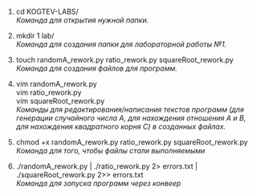 1) cd KOGTEV-LABS/ <br>
<i>Команда для открытия нужной папки.</i>

2) mkdir 1 lab/ <br>
<i>Команда для создания папки для лабораторной работы №1.</i>

3) touch randomA_rework.py ratio_rework.py squareRoot_rework.py <br>
<i>Команда для создания файлов для программ.</i>

4) vim randomA_rework.py <br>
vim ratio_rework.py <br>
vim squareRoot_rework.py <br>
<i>Команды для редактирования/написания текстов программ (для генерации случайного числа A, для нахождения отношения A и B, для нахождения квадратного корня C) в созданных файлах.</i>

5) chmod +x randomA_rework.py ratio_rework.py squareRoot_rework.py <br>
<i>Команда для того, чтобы файлы стали выполняемыми</i>

6) ./randomA_rework.py | ./ratio_rework.py 2> errors.txt | ./squareRoot_rework.py 2>> errors.txt <br>
<i> Команда для запуска программ через конвеер </i>
